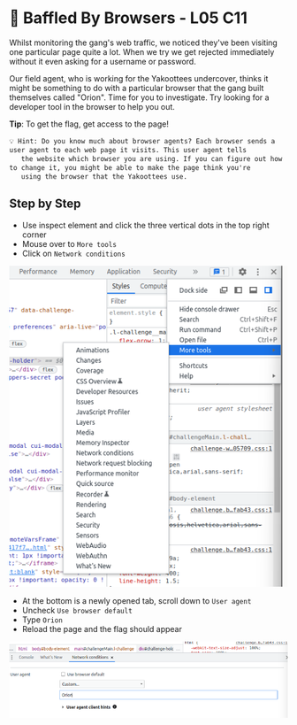 # 🌌 Baffled By Browsers - L05 C11

Whilst monitoring the gang's web traffic, we noticed they've been visiting one particular page quite a lot. When we try we get rejected immediately without it even asking for a username or password.

Our field agent, who is working for the Yakoottees undercover, thinks it might be something to do with a particular browser that the gang built themselves called "Orion". Time for you to investigate. Try looking for a developer tool in the browser to help you out.

**Tip**: To get the flag, get access to the page! 

```
💡 Hint: Do you know much about browser agents? Each browser sends a user agent to each web page it visits. This user agent tells
   the website which browser you are using. If you can figure out how to change it, you might be able to make the page think you're
   using the browser that the Yakoottees use.
```

## Step by Step

- Use inspect element and click the three vertical dots in the top right corner
- Mouse over to `More tools`
- Click on `Network conditions`

![picture of the tab navigation](/assets/baffledbybrowsers1.png)

- At the bottom is a newly opened tab, scroll down to `User agent`
- Uncheck `Use browser default`
- Type `Orion`
- Reload the page and the flag should appear

![picture of the user agent box](/assets/baffledbybrowsers2.png)
